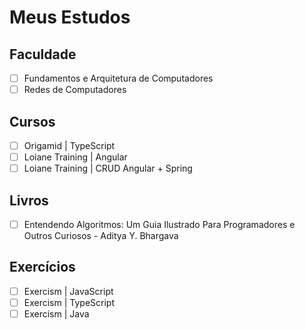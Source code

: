# Meus Estudos

## Faculdade
- [ ] Fundamentos e Arquitetura de Computadores
- [ ] Redes de Computadores

## Cursos
- [ ] Origamid | TypeScript
- [ ] Loiane Training | Angular
- [ ] Loiane Training | CRUD Angular + Spring

## Livros
- [ ] Entendendo Algoritmos: Um Guia Ilustrado Para Programadores e Outros Curiosos - Aditya Y. Bhargava

## Exercícios
- [ ] Exercism | JavaScript
- [ ] Exercism | TypeScript
- [ ] Exercism | Java
